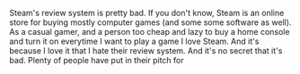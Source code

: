 Steam's review system is pretty bad. If you don't know, Steam is an online store for buying mostly computer 
games (and some some software as well). As a casual gamer, and a person too cheap and lazy to
buy a home console and turn it on everytime I want to play a game I love Steam. And it's because 
I love it that I hate their review system. And it's no secret that it's bad. Plenty of people 
have put in their pitch for 
